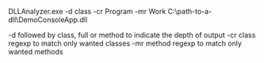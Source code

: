 DLLAnalyzer.exe -d class -cr Program -mr Work C:\path-to-a-dll\DemoConsoleApp.dll

-d followed by class, full or method to indicate the depth of output
-cr class regexp to match only wanted classes
-mr method regexp to match only wanted methods